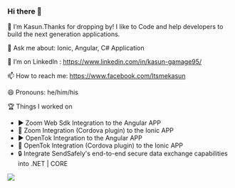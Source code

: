 ### Hi there 👋

🔭 I’m Kasun.Thanks for dropping by! I like to Code and help developers to build the next generation applications.

💬 Ask me about: Ionic, Angular, C# Application

🤔 I’m on LinkedIn : https://www.linkedin.com/in/kasun-gamage95/

📫 How to reach me: https://www.facebook.com/Itsmekasun

😄 Pronouns: he/him/his

🏆 Things I worked on

- ▶ Zoom Web Sdk Integration to the Angular APP
- 📱 Zoom Integration (Cordova plugin) to the Ionic APP
- ▶ OpenTok Integration to the Angular APP
- 📱 OpenTok Integration (Cordova plugin) to the Ionic APP
- 🔒 Integrate SendSafely's end-to-end secure data exchange capabilities into .NET | CORE

![](https://media3.giphy.com/media/du3J3cXyzhj75IOgvA/giphy.gif)
